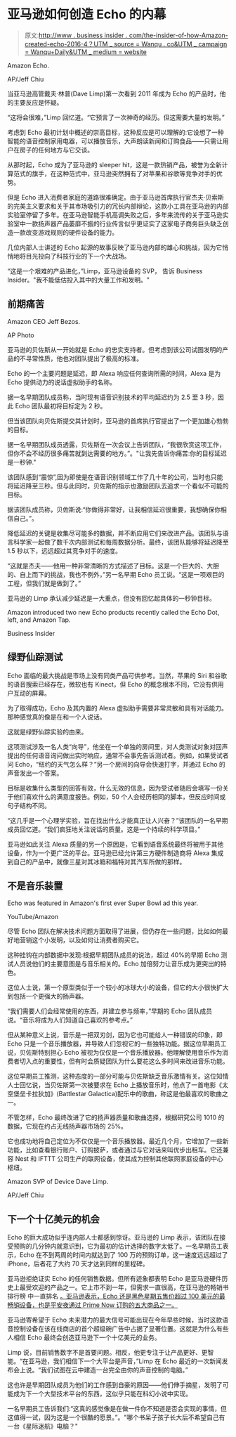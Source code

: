 # 亚马逊如何创造 Echo 的内幕

> 原文:[http://www . business insider . com/the-insider-of-how-Amazon-created-echo-2016-4？UTM _ source = Wanqu . co&UTM _ campaign = Wanqu+Daily&UTM _ medium = website](http://www.businessinsider.com/the-inside-story-of-how-amazon-created-echo-2016-4?utm_source=wanqu.co&utm_campaign=Wanqu+Daily&utm_medium=website)

 Amazon Echo.

AP/Jeff Chiu

当亚马逊高管戴夫·林普(Dave Limp)第一次看到 2011 年成为 Echo 的产品时，他的主要反应是怀疑。

“这将会很难，”Limp 回忆道。“它预言了一次神奇的经历。但这需要大量的发明。”

考虑到 Echo 最初计划中概述的崇高目标，这种反应是可以理解的:它设想了一种智能的语音控制家用电器，可以播放音乐，大声朗读新闻和订购食品——只需让用户在房子的任何地方与它交谈。

从那时起，Echo 成为了亚马逊的 sleeper hit，这是一款热销产品，被誉为全新计算范式的旗手，在这种范式中，亚马逊突然拥有了对苹果和谷歌等竞争对手的优势。

但是 Echo 进入消费者家庭的道路很难确定。由于亚马逊首席执行官杰夫·贝索斯的完美主义要求和关于其市场吸引力的冗长内部辩论，这款小工具在亚马逊的内部实验室停留了多年。在亚马逊智能手机高调失败之后，多年来流传的关于亚马逊实验室中一款扬声器产品萎靡不振的行业传言似乎更证实了这家电子商务巨头缺乏创造一款改变游戏规则的硬件设备的能力。

几位内部人士讲述的 Echo 起源的故事反映了亚马逊内部的雄心和挑战，因为它悄悄地将目光投向了科技行业的下一个大战场。

“这是一个艰难的产品进化，”Limp，亚马逊设备的 SVP， 告诉 Business Insider。"我不能低估投入其中的大量工作和发明。"

## **前期痛苦**

 Amazon CEO Jeff Bezos.

AP Photo

亚马逊的贝佐斯从一开始就是 Echo 的忠实支持者。但考虑到该公司试图发明的产品的不寻常性质，他也对团队提出了极高的标准。

Echo 的一个主要问题是延迟，即 Alexa 响应任何查询所需的时间，Alexa 是为 Echo 提供动力的说话虚拟助手的名称。

据一名早期团队成员称，当时现有语音识别技术的平均延迟约为 2.5 至 3 秒，因此 Echo 团队最初将目标定为 2 秒。

但当该团队向贝佐斯提交其计划时，亚马逊的首席执行官提出了一个更加雄心勃勃的目标。

据一名早期团队成员透露，贝佐斯在一次会议上告诉团队，“我很欣赏这项工作，但你不会不经历很多痛苦就到达需要的地方。”。"让我先告诉你痛苦:你的目标延迟是一秒钟."

该团队感到“震惊”,因为即使是在语音识别领域工作了几十年的公司，当时也只能将延迟降至三秒。但与此同时，贝佐斯的指示也激励团队去追求一个看似不可能的目标。

据该团队成员称，贝佐斯说:“你做得非常好，让我相信延迟很重要，我想确保你相信自己。”。

降低延迟的关键是收集尽可能多的数据，并不断应用它们来改进产品。该团队与语言科学家一起做了数千次内部测试和每周数据分析。最终，该团队能够将延迟降至 1.5 秒以下，远远超过其竞争对手的速度。

“这就是杰夫——他用一种非常清晰的方式描述了目标。这是一个巨大的、大胆的、自上而下的挑战，我也不例外，”另一名早期 Echo 员工说。“这是一项艰巨的工程，但我们就是做到了。”

亚马逊的 Limp 承认减少延迟是一大重点，但没有回忆起具体的一秒钟目标。

 Amazon introduced two new Echo products recently called the Echo Dot, left, and Amazon Tap.

Business Insider

## **绿野仙踪测试**

Echo 面临的最大挑战是市场上没有同类产品可供参考。当然，苹果的 Siri 和谷歌的语音搜索已经存在，微软也有 Kinect，但 Echo 的概念根本不同，它没有供用户互动的屏幕。

为了取得成功，Echo 及其内置的 Alexa 虚拟助手需要非常灵敏和具有对话能力。那种感觉真的像是在和一个人说话。

这就是绿野仙踪实验的由来。

这项测试涉及一名人类“向导”，他坐在一个单独的房间里，对人类测试对象对回声提出的任何语音询问做出实时响应，通常不会事先告诉测试者。例如，如果受试者问 Echo，“纽约的天气怎么样？”另一个房间的向导会快速打字，并通过 Echo 的声音发出一个答案。

目标是收集什么类型的回答有效，什么无效的信息，因为受试者随后会填写一份关于他们喜欢什么的满意度报告。例如，50 个人会经历相同的脚本，但反应时间或句子结构不同。

“这几乎是一个心理学实验，旨在找出什么才能真正让人兴奋？”该团队的一名早期成员回忆道。“我们疯狂地关注说话的质量。这是一个持续的科学项目。”

亚马逊如此关注 Alexa 质量的另一个原因是，它看到语音系统最终将被用于其他设备，作为一个更广泛的平台。亚马逊已经允许第三方硬件制造商将 Alexa 集成到自己的产品中，就像三星对其冰箱和福特对其汽车所做的那样。

## **不是音乐装置**

 Echo was featured in Amazon's first ever Super Bowl ad this year.

YouTube/Amazon

尽管 Echo 团队在解决技术问题方面取得了进展，但仍存在一些问题，比如如何最好地营销这个小发明，以及如何让消费者购买它。

这种挂钩在内部数据中发现:根据早期团队成员的说法，超过 40%的早期 Echo 测试人员说他们的主要意图是与音乐相关的。Echo 加倍努力让音乐成为更突出的特色。

这位人士说，第一个原型类似于一个较小的冰球大小的设备，但它的大小很快扩大到包括一个更强大的扬声器。

“我们需要人们会经常使用的东西，并建立参与频率，”早期的 Echo 团队成员说。“音乐将成为人们知道自己喜欢的参考点。”

但从某种意义上说，音乐是一把双刃剑，因为它也可能给人一种错误的印象，即 Echo 只是一个音乐播放器，并导致人们忽视它的一些独特功能。据这位早期员工说，贝佐斯特别担心 Echo 被视为仅仅是一个音乐播放器。他理解使用音乐作为消费者切入点的重要性，但有时会质疑团队为什么要花这么多时间来改进音乐功能。

这位早期员工推测，这种态度的一部分可能与贝佐斯缺乏音乐激情有关。这位知情人士回忆说，当贝佐斯第一次被要求在 Echo 上播放音乐时，他点了一首电影《太空堡垒卡拉狄加》(Battlestar Galactica)配乐中的歌曲，称这是他最喜欢的歌曲之一。

不管怎样，Echo 最终改进了它的扬声器质量和歌曲选择，根据研究公司 1010 的数据，它现在约占无线扬声器市场的 25%。

它也成功地将自己定位为不仅仅是一个音乐播放器。最近几个月，它增加了一些新功能，比如查看银行账户、订购披萨，或者通过与它对话来叫优步出租车。它还兼容 Nest 和 IFTTT 公司生产的联网设备，使其成为控制其他联网家庭设备的中心枢纽。

 Amazon SVP of Device Dave Limp.

AP/Jeff Chiu

## **下一个十亿美元的机会**

Echo 的巨大成功似乎连内部人士都感到惊讶。亚马逊的 Limp 表示，该团队在接受预购的几分钟内就意识到，它为最初的估计选择的数字太低了。一名早期员工表示，Echo 在不到两周的时间内就达到了 100 万的预购订单，这一速度远远超过了 iPhone，后者花了大约 70 天才达到同样的里程碑。

亚马逊拒绝证实 Echo 的任何销售数据。但所有迹象都表明 Echo 是亚马逊硬件历史上最受欢迎的产品之一。它上市不到一年，但需求一直很高，在亚马逊的畅销书排行榜 中一直排名 [。亚马逊表示，Echo 还是黑色星期五售价超过 100 美元的最畅销设备，也是平安夜通过 Prime Now 订购的五大商品之一。](https://affiliate.insider.com/?u=https%3A%2F%2Fwww.amazon.com%2FBest-Sellers-Electronics%2Fzgbs%2Felectronics%2Fref%3Dzg_bs_nav_0%3Ftag%3Dbisafetynet-20&amazonTrackingID=null&site=bi&vikingID=56fe1b5252bcd063018ba20e&platform=browser&sc=false&disabled=false)

亚马逊寄希望于 Echo 未来潜力的最大信号可能出现在今年早些时候，当时这款语音控制设备在该在线商店的首个超级碗广告中占据了显著位置。这就是为什么有些人相信 Echo 最终会创造亚马逊下一个十亿美元的业务。

Limp 说，目前销售数字不是首要问题。相反，他更专注于让产品更好、更智能。“在亚马逊，我们相信下一个大平台是声音，”Limp 在 Echo 最近的一次新闻发布会上说。“我们试图在云中建造一台完全由你的声音控制的电脑。”

这也许是早期团队成员为他们的工作感到自豪的原因——他们伸手摘星，发明了可能成为下一个大型技术平台的东西，这似乎只能在科幻小说中实现。

一名早期员工告诉我们:“这真的感觉像是在做一件你不知道是否会实现的事情，但这值得一试，因为这是一个很酷的愿景。”。"哪个书呆子孩子长大后不希望自己有一台《星际迷航》电脑？"